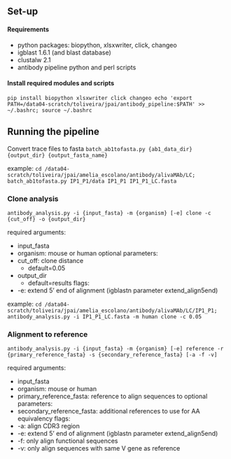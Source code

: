 ## Set-up

#### Requirements
* python packages: biopython, xlsxwriter, click, changeo
* igblast 1.6.1 (and blast database)
* clustalw 2.1
* antibody pipeline python and perl scripts


#### Install required modules and scripts
`pip install biopython xlsxwriter click changeo
echo 'export PATH=/data04-scratch/toliveira/jpai/antibody_pipeline:$PATH' >> ~/.bashrc;
source ~/.bashrc`

## Running the pipeline

Convert trace files to fasta
`batch_ab1tofasta.py {ab1_data_dir} {output_dir} {output_fasta_name}`

example: 
`cd /data04-scratch/toliveira/jpai/amelia_escolano/antibody/alivaMAb/LC;
batch_ab1tofasta.py IP1_P1/data IP1_P1 IP1_P1_LC.fasta`


### Clone analysis
`antibody_analysis.py -i {input_fasta} -m {organism} [-e] clone -c {cut_off} -o {output_dir}`

required arguments:
* input_fasta
* organism: mouse or human
optional parameters:
* cut_off: clone distance
    * default=0.05
* output_dir
    * default=results
flags:
* -e: extend 5’ end of alignment (igblastn parameter extend_align5end)

example:
`cd /data04-scratch/toliveira/jpai/amelia_escolano/antibody/alivaMAb/LC/IP1_P1;
antibody_analysis.py -i IP1_P1_LC.fasta -m human clone -c 0.05`


### Alignment to reference
`antibody_analysis.py -i {input_fasta} -m {organism} [-e] reference -r {primary_reference_fasta} -s {secondary_reference_fasta} [-a -f -v]`

required arguments:
* input_fasta
* organism: mouse or human
* primary_reference_fasta: reference to align sequences to
optional parameters:
* secondary_reference_fasta: additional references to use for AA equivalency
flags:
* -a: align CDR3 region
* -e: extend 5’ end of alignment (igblastn parameter extend_align5end)
* -f: only align functional sequences
* -v: only align sequences with same V gene as reference
